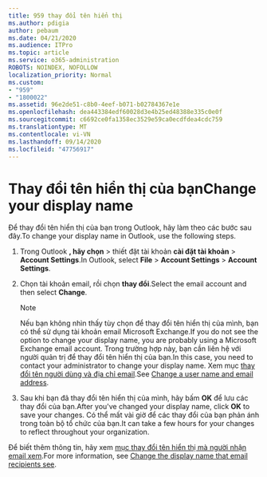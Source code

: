 ```yaml
---
title: 959 thay đổi tên hiển thị
ms.author: pdigia
author: pebaum
ms.date: 04/21/2020
ms.audience: ITPro
ms.topic: article
ms.service: o365-administration
ROBOTS: NOINDEX, NOFOLLOW
localization_priority: Normal
ms.custom:
- "959"
- "1800022"
ms.assetid: 96e2de51-c8b0-4eef-b071-b02784367e1e
ms.openlocfilehash: dea443384edf60028d3e4b25ed48388e335c0e0f
ms.sourcegitcommit: c6692ce0fa1358ec3529e59ca0ecdfdea4cdc759
ms.translationtype: MT
ms.contentlocale: vi-VN
ms.lasthandoff: 09/14/2020
ms.locfileid: "47756917"
---
```

# <a name="change-your-display-name"></a><span data-ttu-id="fe92b-102">Thay đổi tên hiển thị của bạn</span><span class="sxs-lookup"><span data-stu-id="fe92b-102">Change your display name</span></span>
  
<span data-ttu-id="fe92b-103">Để thay đổi tên hiển thị của bạn trong Outlook, hãy làm theo các bước sau đây.</span><span class="sxs-lookup"><span data-stu-id="fe92b-103">To change your display name in Outlook, use the following steps.</span></span>
  
1. <span data-ttu-id="fe92b-104">Trong Outlook **, hãy chọn** \> thiết đặt tài khoản **cài đặt tài khoản** \> **Account Settings**.</span><span class="sxs-lookup"><span data-stu-id="fe92b-104">In Outlook, select **File** \> **Account Settings** \> **Account Settings**.</span></span>

2. <span data-ttu-id="fe92b-105">Chọn tài khoản email, rồi chọn **thay đổi**.</span><span class="sxs-lookup"><span data-stu-id="fe92b-105">Select the email account and then select **Change**.</span></span>

    > [!NOTE]
    > <span data-ttu-id="fe92b-106">Nếu bạn không nhìn thấy tùy chọn để thay đổi tên hiển thị của mình, bạn có thể sử dụng tài khoản email Microsoft Exchange.</span><span class="sxs-lookup"><span data-stu-id="fe92b-106">If you do not see the option to change your display name, you are probably using a Microsoft Exchange email account.</span></span> <span data-ttu-id="fe92b-107">Trong trường hợp này, bạn cần liên hệ với người quản trị để thay đổi tên hiển thị của bạn.</span><span class="sxs-lookup"><span data-stu-id="fe92b-107">In this case, you need to contact your administrator to change your display name.</span></span> <span data-ttu-id="fe92b-108">Xem mục [thay đổi tên người dùng và địa chỉ email](https://docs.microsoft.com/microsoft-365/admin/add-users/change-a-user-name-and-email-address).</span><span class="sxs-lookup"><span data-stu-id="fe92b-108">See [Change a user name and email address](https://docs.microsoft.com/microsoft-365/admin/add-users/change-a-user-name-and-email-address).</span></span>
  
3. <span data-ttu-id="fe92b-109">Sau khi bạn đã thay đổi tên hiển thị của mình, hãy bấm **OK** để lưu các thay đổi của bạn.</span><span class="sxs-lookup"><span data-stu-id="fe92b-109">After you've changed your display name, click **OK** to save your changes.</span></span> <span data-ttu-id="fe92b-110">Có thể mất vài giờ để các thay đổi của bạn phản ánh trong toàn bộ tổ chức của bạn.</span><span class="sxs-lookup"><span data-stu-id="fe92b-110">It can take a few hours for your changes to reflect throughout your organization.</span></span>

<span data-ttu-id="fe92b-111">Để biết thêm thông tin, hãy xem [mục thay đổi tên hiển thị mà người nhận email xem](https://support.office.com/article/2b53331a-ba2a-4803-88dc-ac9fe376c8a9.aspx).</span><span class="sxs-lookup"><span data-stu-id="fe92b-111">For more information, see [Change the display name that email recipients see](https://support.office.com/article/2b53331a-ba2a-4803-88dc-ac9fe376c8a9.aspx).</span></span>
  